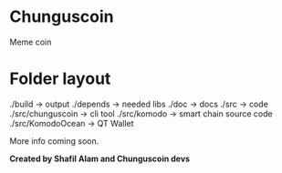 # Chunguscoin

Meme coin

# Folder layout
./build -> output
./depends -> needed libs
./doc -> docs
./src -> code
./src/chunguscoin -> cli tool
./src/komodo -> smart chain source code
./src/KomodoOcean -> QT Wallet

More info coming soon.

**Created by Shafil Alam and Chunguscoin devs**